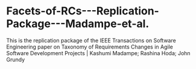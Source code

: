 # Facets-of-RCs---Replication-Package---Madampe-et-al.
This is the replication package of the IEEE Transactions on Software Engineering paper on Taxonomy of Requirements Changes in Agile Software Development Projects | Kashumi Madampe; Rashina Hoda; John Grundy
